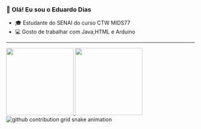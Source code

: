 
### 👋 Olá! Eu sou o Eduardo Dias

- 🎓 Estudante do SENAI do curso CTW MIDS77
- 💻 Gosto de trabalhar com Java,HTML e Arduino

---

<!-- Estatísticas do GitHub -->
<div>
  <a href="https://github.com/EduardoDias1902">
    <img loading="lazy" height="180em" src="https://github-readme-stats.vercel.app/api/top-langs/?username=EduardoDias1902&layout=compact&langs_count=7&theme=dracula"/>
    <img loading="lazy" height="180em" src="https://github-readme-stats.vercel.app/api?username=EduardoDias1902&show_icons=true&theme=dracula&include_all_commits=true&count_private=true"/>
  </a>
</div>
<picture align="center">
  <source media="(prefers-color-scheme: dark)" srcset="https://raw.githubusercontent.com/EduardoDias1902/EduardoDias1902/output/github-contribution-grid-snake-dark.svg">
  <source media="(prefers-color-scheme: light)" srcset="https://raw.githubusercontent.com/EduardoDias1902/EduardoDias1902/output/github-contribution-grid-snake-dark.svg">
  <img align="center" alt="github contribution grid snake animation" src="https://raw.githubusercontent.com/EduardoDias1902/EduardoDias1902/output/github-contribution-grid-snake.svg">
</picture>

